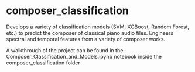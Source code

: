# composer_classification
Develops a variety of classification models (SVM, XGBoost, Random Forest, etc.) to predict the composer of classical piano audio files. Engineers spectral and temporal features from a variety of composer works.

A walkthrough of the project can be found in the Composer_Classification_and_Models.ipynb notebook inside the
composer_classification folder
